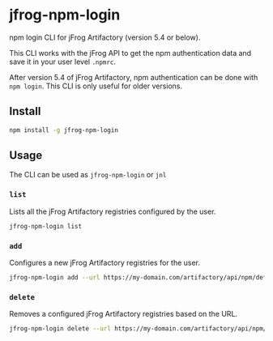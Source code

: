 # jfrog-npm-login

npm login CLI for jFrog Artifactory (version 5.4 or below).

This CLI works with the jFrog API to get the npm authentication data and save it in your user level `.npmrc`.

After version 5.4 of jFrog Artifactory, npm authentication can be done with `npm login`. This CLI is only useful for older versions.

## Install

```bash
npm install -g jfrog-npm-login
```

## Usage

The CLI can be used as `jfrog-npm-login` or `jnl`

### `list`

Lists all the jFrog Artifactory registries configured by the user.

```bash
jfrog-npm-login list
```

### `add`

Configures a new jFrog Artifactory registries for the user.

```bash
jfrog-npm-login add --url https://my-domain.com/artifactory/api/npm/default/ --token XXXXXXX
```

### `delete`

Removes a configured jFrog Artifactory registries based on the URL.

```bash
jfrog-npm-login delete --url https://my-domain.com/artifactory/api/npm/default/
```
